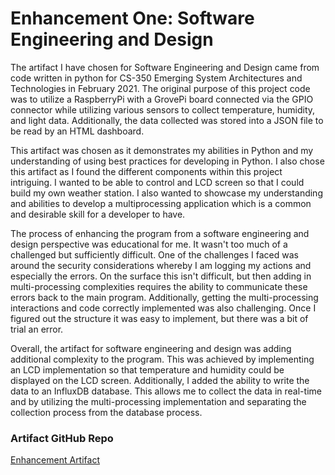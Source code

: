 
# Enhancement One: Software Engineering and Design
The artifact I have chosen for Software Engineering and Design came from code written in 
python for CS-350 Emerging System Architectures and Technologies in February 2021. The original
purpose of this project code was to utilize a RaspberryPi with a GrovePi board connected via the
GPIO connector while utilizing various sensors to collect temperature, humidity, and light data. 
Additionally, the data collected was stored into a JSON file to be read by an HTML dashboard.

This artifact was chosen as it demonstrates my abilities in Python and my understanding of using
best practices for developing in Python. 
I also chose this artifact as I found the different components within this project intriguing. 
I wanted to be able to control and LCD screen so that I could build my own weather station. 
I also wanted to showcase my understanding and abilities to develop a multiprocessing application
which is a common and desirable skill for a developer to have. 

The process of enhancing the program from a software engineering and design perspective was
educational for me.
It wasn't too much of a challenged but sufficiently difficult.
One of the challenges I faced was around the security considerations whereby I am
logging my actions and especially the errors. On the surface this isn't difficult, but then
adding in multi-processing complexities requires the ability to communicate these errors back
to the main program. Additionally, getting the multi-processing interactions and code correctly
implemented was also challenging. Once I figured out the structure it was easy to implement, but
there was a bit of trial an error.

Overall, the artifact for software engineering and design was adding additional complexity to the
program. This was achieved by implementing an LCD implementation so that temperature and
humidity could be displayed on the LCD screen. Additionally, I added the ability to write the
data to an InfluxDB database. This allows me to collect the data in real-time and by utilizing
the multi-processing implementation and separating the collection process from the database
process.

### Artifact GitHub Repo
[Enhancement Artifact](https://github.com/ToxicSamN/ToxicSamN.github.io/blob/main/enhancements/SammyShuck__CS499_enhancement.py)
